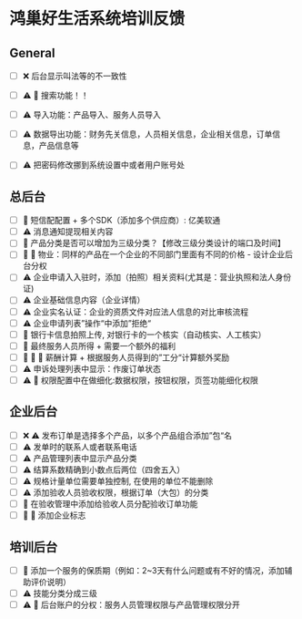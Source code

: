 # 鸿巢好生活系统培训反馈

## General
- [ ] :x: 后台显示叫法等的不一致性
- [ ] :warning: :construction: 搜索功能！！
- [ ] :warning: 导入功能：产品导入、服务人员导入
- [ ] :warning: 数据导出功能：财务先关信息，人员相关信息，企业相关信息，订单信息，产品信息等
- [ ] :warning: 把密码修改挪到系统设置中或者用户账号处


## 总后台
- [ ] :thought_balloon: 短信配配置 + 多个SDK（添加多个供应商）: 亿美软通
- [ ] :warning: 消息通知提现相关内容
- [ ] :memo: 产品分类是否可以增加为三级分类？【修改三级分类设计的端口及时间】
- [ ] :memo: :thought_balloon: 物业：同样的产品在一个企业的不同部门里面有不同的价格 - 设计企业后台分权
- [ ] :warning: 企业申请入入驻时，添加（拍照）相关资料(尤其是：营业执照和法人身份证)
- [ ] :warning: 企业基础信息内容（企业详情）
- [ ] :warning: 企业实名认证：企业的资质文件对应法人信息的对比审核流程
- [ ] :warning: 企业申请列表”操作“中添加”拒绝“
- [ ] :memo: 银行卡信息拍照上传, 对银行卡的一个核实（自动核实、人工核实）
- [ ] :thought_balloon: 最终服务人员所得 + 需要一个额外的福利
- [ ] :memo: :thought_balloon: :triangular_flag_on_post: 薪酬计算 + 根据服务人员得到的”工分“计算额外奖励
- [ ] :warning: 申诉处理列表中显示：作废订单状态
- [ ] :warning: :triangular_flag_on_post: 权限配置中在做细化:数据权限，按钮权限，页签功能细化权限

## 企业后台
- [ ] :x: :warning: 发布订单是选择多个产品，以多个产品组合添加”包“名
- [ ] :warning: 发单时的联系人或者联系电话
- [ ] :warning: 产品管理列表中显示产品分类
- [ ] :warning: 结算系数精确到小数点后两位（四舍五入）
- [ ] :warning: 规格计量单位需要单独控制, 在使用的单位不能删除
- [ ] :warning: 添加验收人员验收权限，根据订单（大包）的分类
- [ ] :thought_balloon: 在验收管理中添加给验收人员分配验收订单功能
- [ ] :thought_balloon: :memo: 添加企业标志

## 培训后台
- [ ] :thought_balloon: 添加一个服务的保质期（例如：2~3天有什么问题或有不好的情况，添加辅助评价说明）
- [ ] :warning: 技能分类分成三级
- [ ] :warning: :thought_balloon: 后台账户的分权：服务人员管理权限与产品管理权限分开
